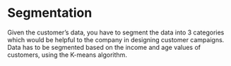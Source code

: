 # Segmentation
Given the customer’s data, you have to segment the data into 3 categories which would be helpful to the company in designing customer campaigns. Data has to be segmented based on the income and age values of customers, using the K-means algorithm.
